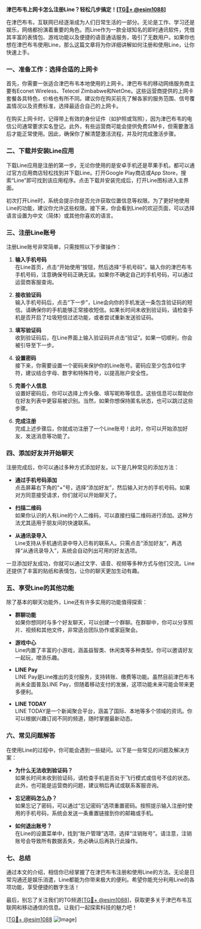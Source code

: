 **津巴布韦上网卡怎么注册Line？轻松几步搞定！[[TG💪+ @esim1088](https://t.me/s/esim1088)]**

在津巴布韦，互联网已经逐渐成为人们日常生活的一部分。无论是工作、学习还是娱乐，网络都扮演着重要的角色。而Line作为一款全球知名的即时通讯软件，凭借其丰富的表情包、游戏功能以及便捷的语音通话服务，吸引了无数用户。如果你也想在津巴布韦使用Line，那么这篇文章将为你详细讲解如何注册和使用Line，让你快速上手。

### 一、准备工作：选择合适的上网卡

首先，你需要一张适合津巴布韦本地使用的上网卡。津巴布韦的移动网络服务商主要有Econet Wireless、Telecel Zimbabwe和NetOne。这些运营商提供的上网卡套餐各具特色，价格也有所不同。建议你在购买前先了解各家的服务范围、信号覆盖情况以及资费标准，选择最适合自己的上网卡。

在购买上网卡时，记得带上有效的身份证件（如护照或驾照），因为津巴布韦的电信公司通常要求实名登记。此外，有些运营商可能会提供免费SIM卡，但需要激活后才能正常使用。因此，确保你了解清楚激活流程，并及时完成激活步骤。

### 二、下载并安装Line应用

下载Line应用是注册的第一步。无论你使用的是安卓手机还是苹果手机，都可以通过官方应用商店轻松找到并下载Line。打开Google Play商店或App Store，搜索“Line”即可找到该应用程序。点击下载并安装完成后，打开Line图标进入主界面。

初次打开Line时，系统会提示你是否允许获取位置信息等权限。为了更好地使用Line的功能，建议你允许这些权限。接下来，你会看到Line的欢迎页面，可以选择语言设置为中文（简体）或其他你喜欢的语言。

### 三、注册Line账号

注册Line账号非常简单，只需按照以下步骤操作：

1. **输入手机号码**  
   在Line首页，点击“开始使用”按钮，然后选择“手机号码”。输入你的津巴布韦手机号码，注意确保号码正确无误。如果你不确定自己的手机号码，可以通过运营商客服查询。

2. **接收验证码**  
   输入手机号码后，点击“下一步”，Line会向你的手机发送一条包含验证码的短信。请确保你的手机能够正常接收短信。如果长时间未收到验证码，请检查手机是否开启了垃圾短信过滤功能，或者尝试重新发送验证码。

3. **填写验证码**  
   收到验证码后，在Line界面上输入验证码并点击“验证”。如果一切顺利，你会被引导至下一步。

4. **设置密码**  
   接下来，你需要设置一个密码来保护你的Line账号。密码应至少包含6位字符，建议结合字母、数字和特殊符号，以提高账户安全性。

5. **完善个人信息**  
   设置好密码后，你可以选择上传头像、填写昵称等信息。这些信息可以帮助你在好友列表中更容易被识别。当然，如果你想保持匿名状态，也可以跳过这些步骤。

6. **完成注册**  
   完成上述步骤后，你就成功注册了一个Line账号！此时，你可以开始添加好友、发送消息等功能了。

### 四、添加好友并开始聊天

注册完成后，你可以通过多种方式添加好友。以下是几种常见的添加方法：

- **通过手机号码添加**  
  点击屏幕右下角的“+”号，选择“添加好友”，然后输入对方的手机号码。如果对方同意接受请求，你们就可以开始聊天了。

- **扫描二维码**  
  如果你认识的人有Line的个人二维码，可以直接扫描二维码进行添加。这种方法尤其适用于朋友间的快速联系。

- **从通讯录导入**  
  Line支持从手机通讯录中导入已有的联系人。只需点击“添加好友”，再选择“从通讯录导入”，系统会自动列出可用的好友选项。

一旦添加好友成功，你就可以通过文字、语音、视频等多种方式与他们交流。Line还提供了丰富的贴纸和表情包，让你的聊天更加生动有趣。

### 五、享受Line的其他功能

除了基本的聊天功能外，Line还有许多实用的功能值得探索：

- **群聊功能**  
  如果你想同时与多个好友聊天，可以创建一个群聊。在群聊中，你可以分享照片、视频和其他文件，非常适合团队协作或家庭聚会。

- **游戏中心**  
  Line内置了丰富的小游戏，涵盖益智类、休闲类等多种类型。你可以邀请好友一起玩，增添乐趣。

- **LINE Pay**  
  LINE Pay是Line推出的支付服务，支持转账、缴费等功能。虽然目前津巴布韦尚未全面普及LINE Pay，但随着移动支付的发展，这项功能未来可能会带来更多便利。

- **LINE TODAY**  
  LINE TODAY是一个新闻聚合平台，涵盖了国际、本地等多个领域的资讯。你可以根据兴趣订阅不同的频道，随时掌握最新动态。

### 六、常见问题解答

在使用Line的过程中，你可能会遇到一些疑问。以下是一些常见的问题及解决方案：

- **为什么无法收到验证码？**  
  如果长时间未收到验证码，请检查手机是否处于飞行模式或信号不佳的状态。此外，也可能是运营商的问题，建议稍后再试或联系客服咨询。

- **忘记密码怎么办？**  
  如果忘记了密码，可以通过“忘记密码”选项重置密码。按照提示输入注册时使用的手机号码，系统会发送一条重置链接到你的邮箱或手机。

- **如何退出账号？**  
  在Line的设置菜单中，找到“账户管理”选项，选择“注销账号”。请注意，注销账号会导致所有数据丢失，务必确认后再执行此操作。

### 七、总结

通过本文的介绍，相信你已经掌握了在津巴布韦注册和使用Line的方法。无论是日常沟通还是娱乐消遣，Line都能为你带来极大的便利。希望你能充分利用Line的各项功能，享受便捷的数字生活！

最后，别忘了关注我们的TG频道[[TG💪+ @esim1088](https://t.me/s/esim1088)]，获取更多关于津巴布韦互联网和移动通信的信息。让我们一起探索科技的魅力吧！

[[TG💪+ @esim1088](https://t.me/s/esim1088) ![Image](https://i.postimg.cc/4NQfJmqS/Snipaste-2025-05-13-00-14-12.png)]